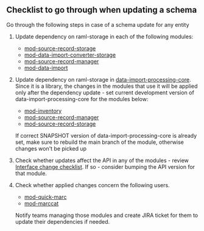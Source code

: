 ## Checklist to go through when updating a schema

Go through the following steps in case of a schema update for any entity
 
1. Update dependency on raml-storage in each of the following modules:
    * [mod-source-record-storage](https://github.com/folio-org/mod-source-record-storage)
    * [mod-data-import-converter-storage](https://github.com/folio-org/mod-data-import-converter-storage)
    * [mod-source-record-manager](https://github.com/folio-org/mod-source-record-manager)
    * [mod-data-import](https://github.com/folio-org/mod-data-import)

2. Update dependency on raml-storage in [data-import-processing-core](https://github.com/folio-org/data-import-processing-core). 
Since it is a library, the changes in the modules that use it will be applied only after the dependency update - set current development version of data-import-processing-core for the modules below:
    * [mod-inventory](https://github.com/folio-org/mod-inventory) 
    * [mod-source-record-manager](https://github.com/folio-org/mod-source-record-manager)
    * [mod-source-record-storage](https://github.com/folio-org/mod-source-record-storage)
   
    If correct SNAPSHOT version of data-import-processing-core is already set, make sure to rebuild the main branch of the module, otherwise changes won't be picked up
  
3. Check whether updates affect the API in any of the modules - review [Interface change checklist](https://dev.folio.org/guidelines/pull-requests-checklists/). If so - consider bumping the API version for that module.

4. Check whether applied changes concern the following users. 
    * [mod-quick-marc](https://github.com/folio-org/mod-quick-marc)
    * [mod-marccat](https://github.com/folio-org/mod-marccat) 
    
    Notify teams managing those modules and create JIRA ticket for them to update their dependencies if needed.
